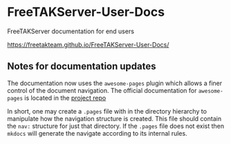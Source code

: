 # FreeTAKServer-User-Docs
FreeTAKServer documentation for end users

https://freetakteam.github.io/FreeTAKServer-User-Docs/

## Notes for documentation updates

The documentation now uses the `awesome-pages` plugin which allows a
finer control of the document navigation. The official documentation for
`awesome-pages` is located in the [project repo](https://github.com/lukasgeiter/mkdocs-awesome-pages-plugin)

In short, one may create a `.pages` file with in the directory hierarchy
to manipulate how the navigation structure is created. This file should
contain the `nav:` structure for just that directory. If the `.pages`
file does not exist then `mkdocs` will generate the navigate according
to its internal rules.
